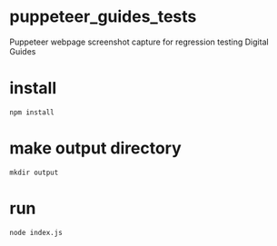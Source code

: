 # puppeteer_guides_tests
Puppeteer webpage screenshot capture for regression testing Digital Guides

# install
`npm install`

# make output directory
`mkdir output`

# run
`node index.js`

